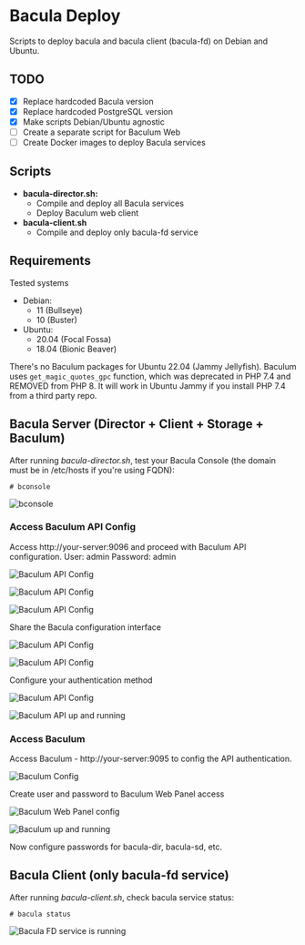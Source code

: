 # Bacula Deploy

Scripts to deploy bacula and bacula client (bacula-fd) on Debian and Ubuntu.

## TODO

- [x] Replace hardcoded Bacula version
- [x] Replace hardcoded PostgreSQL version
- [x] Make scripts Debian/Ubuntu agnostic
- [ ] Create a separate script for Baculum Web
- [ ] Create Docker images to deploy Bacula services

## Scripts

- **bacula-director.sh:**
  - Compile and deploy all Bacula services
  - Deploy Baculum web client
- **bacula-client.sh**
  - Compile and deploy only bacula-fd service

## Requirements

Tested systems
- Debian:
  - 11 (Bullseye)
  - 10 (Buster)
- Ubuntu:
  - 20.04 (Focal Fossa)
  - 18.04 (Bionic Beaver)

There's no Baculum packages for Ubuntu 22.04 (Jammy Jellyfish).
Baculum uses `get_magic_quotes_gpc` function, which was deprecated in PHP 7.4 and REMOVED from PHP 8. It will work in Ubuntu Jammy if you install PHP 7.4 from a third party repo.

## Bacula Server (Director + Client + Storage + Baculum)

After running _bacula-director.sh_, test your Bacula Console (the domain must be in /etc/hosts if you're using FQDN):

`# bconsole`

![bconsole](https://user-images.githubusercontent.com/3253741/178515741-c5092e66-1d6f-415c-a4b9-78aa5ca91a51.png)

### Access Baculum API Config

Access http://your-server:9096 and proceed with Baculum API configuration.
User: admin
Password: admin

![Baculum API Config](https://user-images.githubusercontent.com/3253741/178516340-4edf8597-ee03-425e-a778-6a6bc625ae87.png)

![Baculum API Config](https://user-images.githubusercontent.com/3253741/178516484-aba9fdcf-a16f-4192-ba0f-4a58c0e3e0d6.png)

![Baculum API Config](https://user-images.githubusercontent.com/3253741/178516856-ebc8800b-7c24-42a9-8e9a-2c524c764625.png)

Share the Bacula configuration interface

![Baculum API Config](https://user-images.githubusercontent.com/3253741/178517006-64421356-32cd-4ddc-aa3f-7761ccf4f523.png)

![Baculum API Config](https://user-images.githubusercontent.com/3253741/178517294-f5017f13-0a84-4d93-8fcc-945aa3e05d03.png)

Configure your authentication method

![Baculum API Config](https://user-images.githubusercontent.com/3253741/178517444-4adfc1c9-a75f-4768-9d7c-04725e86ef91.png)

![Baculum API up and running](https://user-images.githubusercontent.com/3253741/178517582-ca5b0cab-3f19-4033-9d90-4f3b46bbbbdb.png)

### Access Baculum

Access Baculum - http://your-server:9095 to config the API authentication.

![Baculum Config](https://user-images.githubusercontent.com/3253741/178518074-a1b6ff23-1256-4538-89d4-6fa6ad013e27.png)

Create user and password to Baculum Web Panel access

![Baculum Web Panel config](https://user-images.githubusercontent.com/3253741/178518232-bbfb7a17-d987-423a-b629-f15fa1e7b195.png)

![Baculum up and running](https://user-images.githubusercontent.com/3253741/178518333-3a82bcae-4b6b-46f9-929c-71a9ef4beb85.png)


Now configure passwords for bacula-dir, bacula-sd, etc.

## Bacula Client (only bacula-fd service)

After running _bacula-client.sh_, check bacula service status:

`# bacula status`

![Bacula FD service is running](https://user-images.githubusercontent.com/3253741/178519489-4e14e868-1d35-4a71-a4eb-605643ef6b01.png)
